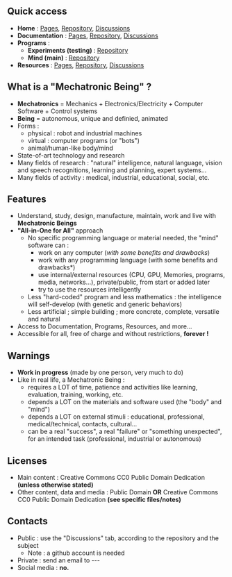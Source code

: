 ## Quick access
- **Home** : [Pages](https://mechatronicbeing.github.io/), [Repository](https://github.com/MechatronicBeing/MechatronicBeing.github.io), [Discussions](https://github.com/MechatronicBeing/MechatronicBeing.github.io/discussions)
- **Documentation** : [Pages](https://mechatronicbeing.github.io/Documentation/), [Repository](https://github.com/MechatronicBeing/Documentation), [Discussions](https://github.com/MechatronicBeing/Documentation/discussions)
- **Programs** :
  - **Experiments (testing)** : [Repository](https://github.com/MechatronicBeing/Experiments)
  - **Mind (main)** : [Repository](https://github.com/MechatronicBeing/Mind)
- **Resources** : [Pages](https://mechatronicbeing.github.io/Resources/), [Repository](https://github.com/MechatronicBeing/Resources), [Discussions](https://github.com/MechatronicBeing/Resources/discussions)

## What is a "Mechatronic Being" ?
- **Mechatronics** = Mechanics + Electronics/Electricity + Computer Software + Control systems
- **Being** = autonomous, unique and definied, animated
- Forms : 
  - physical : robot and industrial machines
  - virtual : computer programs (or "bots")
  - animal/human-like body/mind
- State-of-art technology and research
- Many fields of research : "natural" intelligence, natural language, vision and speech recognitions, learning and planning, expert systems...
- Many fields of activity : medical, industrial, educational, social, etc.

## Features
- Understand, study, design, manufacture, maintain, work and live with **Mechatronic Beings**
- **"All-in-One for All"** approach
  - No specific programming language or material needed, the "mind" software can :
    - work on any computer (*with some benefits and drawbacks*)
    - work with any programming language (with some benefits and drawbacks*)
    - use internal/external resources (CPU, GPU, Memories, programs, media, networks...), private/public, from start or added later
    - try to use the resources intelligently
  - Less "hard-coded" program and less mathematics : the intelligence will self-develop (with genetic and generic behaviors)
  - Less artificial ; simple building ; more concrete, complete, versatile and natural
- Access to Documentation, Programs, Resources, and more...
- Accessible for all, free of charge and without restrictions, **forever !**

## Warnings
- **Work in progress** (made by one person, very much to do)
- Like in real life, a Mechatronic Being :
  - requires a LOT of time, patience and activities like learning, evaluation, training, working, etc.
  - depends a LOT on the materials and software used (the "body" and "mind")
  - depends a LOT on external stimuli : educational, professional, medical/technical, contacts, cultural...
  - can be a real "success", a real "failure" or "something unexpected", for an intended task (professional, industrial or autonomous)

## Licenses
- Main content : Creative Commons CC0 Public Domain Dedication **(unless otherwise stated)**
- Other content, data and media : Public Domain **OR** Creative Commons CC0 Public Domain Dedication **(see specific files/notes)**

## Contacts
- Public : use the "Discussions" tab, according to the repository and the subject
  - Note : a github account is needed
- Private : send an email to ---
- Social media : **no.**
